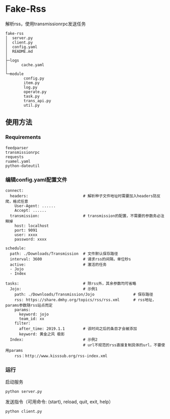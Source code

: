 # Fake-Rss
解析rss，使用transmissionrpc发送任务

    fake-rss
    │  server.py
    │  client.py
    │  config.yaml
    │  README.md
    │  
    ├─logs
    │      cache.yaml
    │      
    └─module
            config.py
            item.py
            log.py
            operate.py
            task.py
            trans_api.py
            util.py
            

## 使用方法
### Requirements
    feedparser
    transmissionrpc
    requests
    ruamel.yaml
    python-dateutil
    
### 编辑config.yaml配置文件

    connect:
      headers:                        # 解析种子文件地址时需要加入headers防反爬，格式任意
        User-Agent: ......
        Accept: ......
      transmission:                   # transmission的配置，不需要的参数务必注释掉
        host: localhost
        port: 9091
        user: xxxx
        password: xxxx
        
    schedule:
      path: ./Downloads/Transmission  # 文件默认保存路径
      interval: 3600                  # 请求rss的间隔，单位秒s
      active:                         # 激活的任务
      - Jojo
      - Index
      
    tasks:                            # 除rss外，其余参数均可省略
      Jojo:                           # 示例1
        path: ./Downloads/Transmission/Jojo                 # 保存路径
        rss: https://share.dmhy.org/topics/rss/rss.xml      # rss地址，params参数随rss站点而定
        params:
          keyword: jojo
          team_id: xx
        filter:
          after_time: 2019.1.1        # 该时间之后的条目才会被添加
          keyword: 黄金之风 极影
      Index:                          # 示例2
                                      # url不规范的rss直接复制具体的url，不要使用params
        rss：http://www.kisssub.org/rss-index.xml

### 运行

启动服务

    python server.py

发送指令（可用命令: (start), reload, quit, exit, help）

    python client.py
